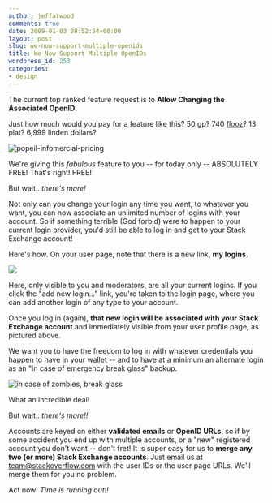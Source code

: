 ```yaml
---
author: jeffatwood
comments: true
date: 2009-01-03 08:52:54+00:00
layout: post
slug: we-now-support-multiple-openids
title: We Now Support Multiple OpenIDs
wordpress_id: 253
categories:
- design
---
```


The current top ranked feature request is to **Allow Changing the Associated OpenID**.

Just how much would _you_ pay for a feature like this? 50 gp? 740 [flooz](http://en.wikipedia.org/wiki/Flooz.com)? 13 plat? 6,999 linden dollars?

![popeil-infomercial-pricing](http://blog.stackoverflow.com/wp-content/uploads/popeil-infomercial-pricing.jpg)

We're giving this _fabulous_ feature to you -- for today only -- ABSOLUTELY FREE! That's right! FREE!

But wait.. _there's more!_

Not only can you change your login any time you want, to whatever you want, you can now associate an unlimited number of logins with your account. So if something terrible (God forbid) were to happen to your current login provider, you'd still be able to log in and get to your Stack Exchange account!

Here's how. On your user page, note that there is a new link, **my logins**.

![](http://i.stack.imgur.com/9G6vr.png)

Here, only visible to you and moderators, are all your current logins. If you click the "add new login..." link, you're taken to the login page, where you can add another login of any type to your account.

Once you log in (again), **that new login will be associated with your Stack Exchange account** and immediately visible from your user profile page, as pictured above.

We want you to have the freedom to log in with whatever credentials you happen to have in your wallet -- and to have at a minimum an alternate login as an "in case of emergency break glass" backup.

![in case of zombies, break glass](http://blog.stackoverflow.com/wp-content/uploads/in-case-of-zombies-break-glass.jpg)

What an incredible deal!

But wait.. _there's more!!_

Accounts are keyed on either **validated emails** or **OpenID URLs**, so if by some accident you end up with multiple accounts, or a "new" registered account you don't want -- don't fret! It is super easy for us to **merge any two (or more) Stack Exchange accounts**. Just email us at [team@stackoverflow.com](mailto:team@stackoverflow.com) with the user IDs or the user page URLs. We'll merge them for you no problem.

Act now! _Time is running out!!_


